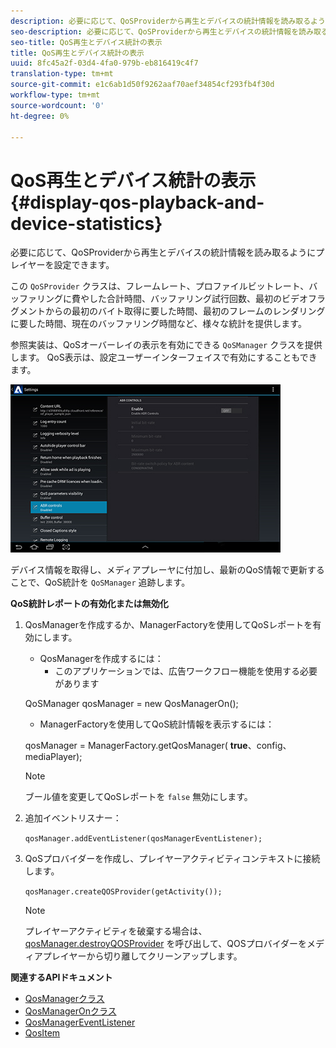 ```yaml
---
description: 必要に応じて、QoSProviderから再生とデバイスの統計情報を読み取るようにプレイヤーを設定できます。
seo-description: 必要に応じて、QoSProviderから再生とデバイスの統計情報を読み取るようにプレイヤーを設定できます。
seo-title: QoS再生とデバイス統計の表示
title: QoS再生とデバイス統計の表示
uuid: 8fc45a2f-03d4-4fa0-979b-eb816419c4f7
translation-type: tm+mt
source-git-commit: e1c6ab1d50f9262aaf70aef34854cf293fb4f30d
workflow-type: tm+mt
source-wordcount: '0'
ht-degree: 0%

---
```



# QoS再生とデバイス統計の表示 {#display-qos-playback-and-device-statistics}

必要に応じて、QoSProviderから再生とデバイスの統計情報を読み取るようにプレイヤーを設定できます。

この `QoSProvider` クラスは、フレームレート、プロファイルビットレート、バッファリングに費やした合計時間、バッファリング試行回数、最初のビデオフラグメントからの最初のバイト取得に要した時間、最初のフレームのレンダリングに要した時間、現在のバッファリング時間など、様々な統計を提供します。

参照実装は、QoSオーバーレイの表示を有効にできる `QoSManager` クラスを提供します。 QoS表示は、設定ユーザーインターフェイスで有効にすることもできます。

![](assets/qos-configuration.jpg)

デバイス情報を取得し、メディアプレーヤに付加し、最新のQoS情報で更新することで、QoS統計を `QoSManager` 追跡します。

**QoS統計レポートの有効化または無効化**

1. QosManagerを作成するか、ManagerFactoryを使用してQoSレポートを有効にします。

   * QosManagerを作成するには：
      * このアプリケーションでは、広告ワークフロー機能を使用する必要があります

   QoSManager qosManager = new QosManagerOn();

   * ManagerFactoryを使用してQoS統計情報を表示するには：

   qosManager = ManagerFactory.getQosManager(
   <b>true</b>、config、mediaPlayer);

   >[!NOTE]
   >
   >ブール値を変更してQoSレポートを `false` 無効にします。

2. 追加イベントリスナー：

   `qosManager.addEventListener(qosManagerEventListener);`

3. QoSプロバイダーを作成し、プレイヤーアクティビティコンテキストに接続します。

   `qosManager.createQOSProvider(getActivity());`

   >[!NOTE]
   >
   >プレイヤーアクティビティを破棄する場合は、 [qosManager.destroyQOSProvider](https://help.adobe.com/en_US/primetime/reference_implementation/android/javadoc/com/adobe/primetime/reference/manager/QosManager.html#destroyQOSProvider()) を呼び出して、QOSプロバイダーをメディアプレイヤーから切り離してクリーンアップします。

**関連するAPIドキュメント**

* [QosManagerクラス](https://help.adobe.com/en_US/primetime/api/reference_implementation/android/javadoc/com/adobe/primetime/reference/manager/QosManager.html)
* [QosManagerOnクラス](https://help.adobe.com/en_US/primetime/api/reference_implementation/android/javadoc/com/adobe/primetime/reference/manager/QosManagerOn.html)
* [QosManagerEventListener](https://help.adobe.com/en_US/primetime/api/reference_implementation/android/javadoc/com/adobe/primetime/reference/manager/QosManager.QosManagerEventListener.html)
* [QosItem](https://help.adobe.com/en_US/primetime/api/reference_implementation/android/javadoc/com/adobe/primetime/reference/manager/QosManager.QosItem.html)
